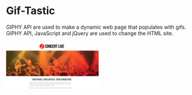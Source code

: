 # Gif-Tastic
GIPHY API are used to make a dynamic web page that populates with gifs. GIPHY API, JavaScript and jQuery are used to change the HTML site.

<a href="https://manuel-padilla.github.io/Gif-Tastic/" target="_blank"><img src="https://github.com/Manuel-Padilla/Project1-ConcertLive/blob/master/images/screenimage.png" alt="Gif-Tastic" style="width: 50%; height: 50%;"></a>
